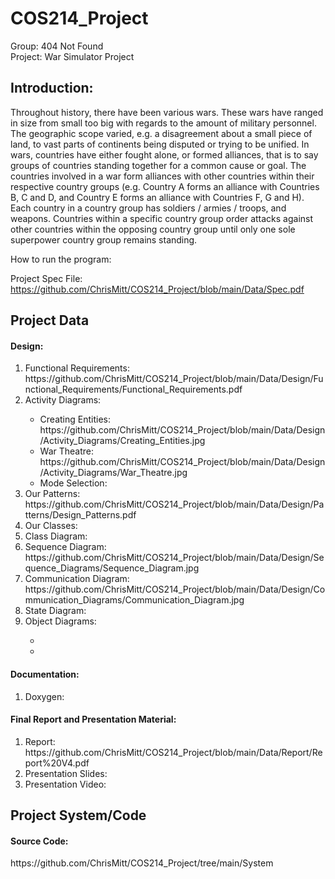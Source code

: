 # COS214_Project
Group: 404 Not Found <br/>
Project: War Simulator Project <br/>

<h2>Introduction:</h2>
Throughout history, there have been various wars. These wars have ranged in size from small too big with regards to the amount of military personnel. The geographic scope varied, e.g. a disagreement about a small piece of land, to vast parts of continents being disputed or trying to be unified. In wars, countries have either fought alone, or formed alliances, that is to say groups of countries standing together for a common cause or goal. The countries involved in a war form alliances with other countries within their respective country groups (e.g. Country A forms an alliance with Countries B, C and D, and Country E forms an alliance with Countries F, G and H). Each country in a country group has soldiers / armies / troops, and weapons. Countries within a specific country group order attacks against other countries within the opposing country group until only one sole superpower country group remains standing.

How to run the program:


Project Spec File:
https://github.com/ChrisMitt/COS214_Project/blob/main/Data/Spec.pdf

<h2>Project Data</h2>

<h4>Design:</h4>
<ol>
<li>Functional Requirements:</li>
https://github.com/ChrisMitt/COS214_Project/blob/main/Data/Design/Functional_Requirements/Functional_Requirements.pdf <br/>
<li>Activity Diagrams:</li>
<ul>
<li>Creating Entities:</li>
https://github.com/ChrisMitt/COS214_Project/blob/main/Data/Design/Activity_Diagrams/Creating_Entities.jpg <br/>
<li>War Theatre:</li>
https://github.com/ChrisMitt/COS214_Project/blob/main/Data/Design/Activity_Diagrams/War_Theatre.jpg <br/>
<li>Mode Selection:</li>
</ul>
<li>Our Patterns:</li>
https://github.com/ChrisMitt/COS214_Project/blob/main/Data/Design/Patterns/Design_Patterns.pdf <br/>
<li>Our Classes:</li>

<li>Class Diagram:</li>

<li>Sequence Diagram:</li>
https://github.com/ChrisMitt/COS214_Project/blob/main/Data/Design/Sequence_Diagrams/Sequence_Diagram.jpg <br/>
<li>Communication Diagram:</li>
https://github.com/ChrisMitt/COS214_Project/blob/main/Data/Design/Communication_Diagrams/Communication_Diagram.jpg <br/>
<li>State Diagram:</li>

<li>Object Diagrams:</li>
<ul>
<li></li>
<li></li>
</ul>
</ol>

<h4>Documentation:</h4>

<ol>
<li>Doxygen:</li>
</ol>

<h4>Final Report and Presentation Material:</h4>

<ol>
<li>Report:</li>
https://github.com/ChrisMitt/COS214_Project/blob/main/Data/Report/Report%20V4.pdf <br/>
<li>Presentation Slides:</li>

<li>Presentation Video:</li>

</ol>

<h2>Project System/Code</h2>

<h4>Source Code:</h4>
https://github.com/ChrisMitt/COS214_Project/tree/main/System <br/>
